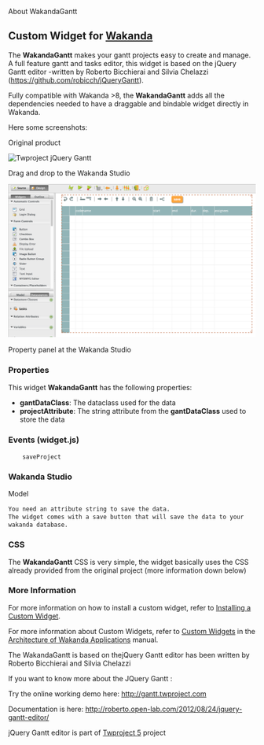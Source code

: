
About WakandaGantt


## Custom Widget for [Wakanda](http://wakanda.org)
The __WakandaGantt__  makes your gantt projects easy to create and manage. A full feature gantt and tasks editor, this widget is based on the jQuery Gantt editor -written by Roberto Bicchierai and Silvia Chelazzi (https://github.com/robicch/jQueryGantt). 

Fully compatible with Wakanda >8, the __WakandaGantt__ adds all the dependencies needed to have a draggable and bindable widget directly in Wakanda. 

Here some screenshots:

Original product


<img src="https://rbicchierai.files.wordpress.com/2014/04/image_thumb6.png?w=596" alt="Twproject jQuery Gantt" border="0" />

Drag and drop to the Wakanda Studio


<img src="https://raw.githubusercontent.com/rmello4d/WakandaGantt/master/WakandaGantt.png" alt="WakandaGantt" border="0" />


Property panel at the Wakanda Studio


### Properties
This widget __WakandaGantt__ has the following properties: 

* __gantDataClass__: The dataclass used for the data
* __projectAttribute__: The string attribute from the __gantDataClass__  used to store the data


### Events (widget.js)

```
    saveProject

```

### Wakanda Studio

Model
```
You need an attribute string to save the data. 
The widget comes with a save button that will save the data to your wakanda database. 

```

### CSS
The __WakandaGantt__ CSS is very simple, the widget basically uses the CSS already provided from the original project (more information down below)

### More Information
For more information on how to install a custom widget, refer to [Installing a Custom Widget](http://doc.wakanda.org/WakandaStudio0/help/Title/en/page3869.html#1027761).

For more information about Custom Widgets, refer to [Custom Widgets](http://doc.wakanda.org/Wakanda0.v5/help/Title/en/page3863.html "Custom Widgets") in the [Architecture of Wakanda Applications](http://doc.wakanda.org/Wakanda0.v5/help/Title/en/page3844.html "Architecture of Wakanda Applications") manual.


The WakandaGantt is based on thejQuery Gantt editor has been written by Roberto Bicchierai and Silvia Chelazzi

If you want to know more about the JQuery Gantt :

Try the online working demo here: http://gantt.twproject.com

Documentation is here: http://roberto.open-lab.com/2012/08/24/jquery-gantt-editor/

jQuery Gantt editor is part of <a href="http://www.twproject.com">Twproject 5</a> project



